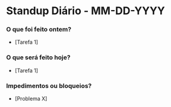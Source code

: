 # Standup Diário - MM-DD-YYYY

### O que foi feito ontem?

- [Tarefa 1]

### O que será feito hoje?

- [Tarefa 1]

### Impedimentos ou bloqueios?

- [Problema X]
